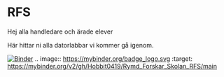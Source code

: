 # RFS
Hej alla handledare och ärade elever

Här hittar ni alla datorlabbar vi kommer gå igenom. 

[![Binder](https://mybinder.org/badge_logo.svg)](https://mybinder.org/v2/gh/Hobbit0419/Rymd_Forskar_Skolan_RFS/main)
.. image:: https://mybinder.org/badge_logo.svg
 :target: https://mybinder.org/v2/gh/Hobbit0419/Rymd_Forskar_Skolan_RFS/main